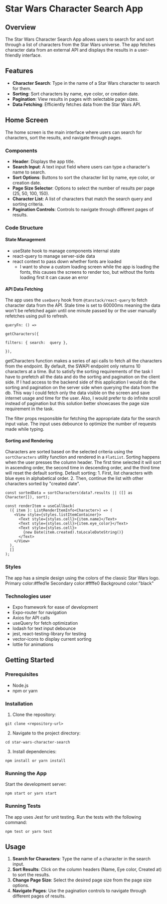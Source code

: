 # Star Wars Character Search App

## Overview

The Star Wars Character Search App allows users to search for and sort through a list of characters from the Star Wars universe. The app fetches character data from an external API and displays the results in a user-friendly interface.

## Features

- **Character Search**: Type in the name of a Star Wars character to search for them.
- **Sorting**: Sort characters by name, eye color, or creation date.
- **Pagination**: View results in pages with selectable page sizes.
- **Data Fetching**: Efficiently fetches data from the Star Wars API.

## Home Screen

The home screen is the main interface where users can search for characters, sort the results, and navigate through pages.

### Components

- **Header**: Displays the app title.
- **Search Input**: A text input field where users can type a character's name to search.
- **Sort Options**: Buttons to sort the character list by name, eye color, or creation date.
- **Page Size Selector**: Options to select the number of results per page (25, 50, 100, 150).
- **Character List**: A list of characters that match the search query and sorting criteria.
- **Pagination Controls**: Controls to navigate through different pages of results.

### Code Structure

#### State Management

- useState hook to manage components internal state
- react-query to manage server-side data
- react context to pass down whether fonts are loaded
  - I want to show a custom loading screen while the app is loading the fonts, this causes the screens to render too, but without the fonts loading first it can cause an error

#### API Data Fetching

The app uses the `useQuery` hook from `@tanstack/react-query` to fetch character data from the API.
Stale time is set to 60000ms meaning the data won't be refetched again until one minute passed by or the user manually refetches using pull to refresh.

```
queryFn: () =>

getCharacters({

filters: { search:  query },

}),
```

getCharacters function makes a series of api calls to fetch all the characters from the endpoint. By default, the SWAPI endpoint only returns 10 characters at a time. But to satisfy the sorting requirements of the task I have to prefetch all the data and do the sorting and pagination on the client side. If I had access to the backend side of this application I would do the sorting and pagination on the server side when querying the data from the db. This way I could fetch only the data visible on the screen and save internet usage and time for the user. Also, I would prefer to do infinite scroll instead of pagination but this solution better showcases the page size requirement in the task.

The filter props responsible for fetching the appropriate data for the search input value. The input uses debounce to optimize the number of requests made while typing.

#### Sorting and Rendering

Characters are sorted based on the selected criteria using the `sortCharacters` utility function and rendered in a `FlatList`.
Sorting happens when the user presses the column header.
The first time selected it will sort in ascending order, the second time in descending order, and the third time will reset the default sorting.
Default sorting: 1. First, list characters with blue eyes in alphabetical order. 2. Then, continue the list with other characters sorted by "created date".

```
const sortedData = sortCharacters(data?.results || ([] as Character[]), sort);

const renderItem = useCallback(
  ({ item }: ListRenderItemInfo<Character>) => (
    <View style={styles.listItemContainer}>
      <Text style={styles.cell}>{item.name}</Text>
      <Text style={styles.cell}>{item.eye_color}</Text>
      <Text style={styles.cell}>
        {new Date(item.created).toLocaleDateString()}
      </Text>
    </View>
  ),
  []
);
```

### Styles

The app has a simple design using the colors of the classic Star Wars logo.
Primary color:#ffed1e
Secondary color:#ffffe0
Background color:"black"

### Technologies user

- Expo framework for ease of development
- Expo-router for navigation 
- Axios for API calls
- useQuery for fetch optimization
- lodash for text input debounce
- jest, react-testing-library for testing
- vector-icons to display current sorting
- lottie for animations

## Getting Started

### Prerequisites

- Node.js
- npm or yarn

### Installation

1.  Clone the repository:

`git clone <repository-url>`

2.  Navigate to the project directory:

`cd star-wars-character-search`

3.  Install dependencies:

`npm install
or
yarn install`

### Running the App

Start the development server:

`npm start
or
yarn start`

### Running Tests

The app uses Jest for unit testing. Run the tests with the following command:

`npm test
 or
yarn test`

## Usage

1.  **Search for Characters**: Type the name of a character in the search input.
2.  **Sort Results**: Click on the column headers (Name, Eye color, Created at) to sort the results.
3.  **Change Page Size**: Select the desired page size from the page size options.
4.  **Navigate Pages**: Use the pagination controls to navigate through different pages of results.
